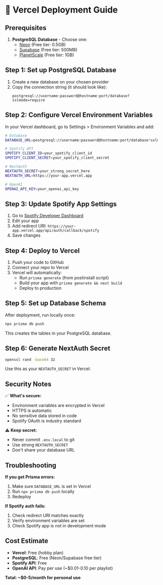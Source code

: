 # 🚀 Vercel Deployment Guide

## Prerequisites

1. **PostgreSQL Database** - Choose one:
   - [Neon](https://neon.tech) (Free tier: 0.5GB)
   - [Supabase](https://supabase.com) (Free tier: 500MB)
   - [PlanetScale](https://planetscale.com) (Free tier: 1GB)

## Step 1: Set up PostgreSQL Database

1. Create a new database on your chosen provider
2. Copy the connection string (it should look like):
   ```
   postgresql://username:password@hostname:port/database?sslmode=require
   ```

## Step 2: Configure Vercel Environment Variables

In your Vercel dashboard, go to Settings > Environment Variables and add:

```bash
# Database
DATABASE_URL=postgresql://username:password@hostname:port/database?sslmode=require

# Spotify API
SPOTIFY_CLIENT_ID=your_spotify_client_id
SPOTIFY_CLIENT_SECRET=your_spotify_client_secret

# NextAuth
NEXTAUTH_SECRET=your_strong_secret_here
NEXTAUTH_URL=https://your-app.vercel.app

# OpenAI
OPENAI_API_KEY=your_openai_api_key
```

## Step 3: Update Spotify App Settings

1. Go to [Spotify Developer Dashboard](https://developer.spotify.com/dashboard)
2. Edit your app
3. Add redirect URI: `https://your-app.vercel.app/api/auth/callback/spotify`
4. Save changes

## Step 4: Deploy to Vercel

1. Push your code to GitHub
2. Connect your repo to Vercel
3. Vercel will automatically:
   - Run `prisma generate` (from postinstall script)
   - Build your app with `prisma generate && next build`
   - Deploy to production

## Step 5: Set up Database Schema

After deployment, run locally once:

```bash
npx prisma db push
```

This creates the tables in your PostgreSQL database.

## Step 6: Generate NextAuth Secret

```bash
openssl rand -base64 32
```

Use this as your `NEXTAUTH_SECRET` in Vercel.

## Security Notes

✅ **What's secure:**
- Environment variables are encrypted in Vercel
- HTTPS is automatic
- No sensitive data stored in code
- Spotify OAuth is industry standard

⚠️ **Keep secret:**
- Never commit `.env.local` to git
- Use strong `NEXTAUTH_SECRET`
- Don't share your database URL

## Troubleshooting

**If you get Prisma errors:**
1. Make sure `DATABASE_URL` is set in Vercel
2. Run `npx prisma db push` locally
3. Redeploy

**If Spotify auth fails:**
1. Check redirect URI matches exactly
2. Verify environment variables are set
3. Check Spotify app is not in development mode

## Cost Estimate

- **Vercel**: Free (hobby plan)
- **PostgreSQL**: Free (Neon/Supabase free tier)
- **Spotify API**: Free
- **OpenAI API**: Pay per use (~$0.01-0.10 per playlist)

**Total: ~$0-5/month for personal use**

